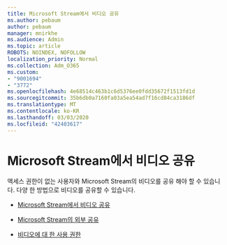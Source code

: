 ```yaml
---
title: Microsoft Stream에서 비디오 공유
ms.author: pebaum
author: pebaum
manager: mnirkhe
ms.audience: Admin
ms.topic: article
ROBOTS: NOINDEX, NOFOLLOW
localization_priority: Normal
ms.collection: Adm_O365
ms.custom:
- "9001694"
- "3772"
ms.openlocfilehash: 4e68514c463b1c6d5376ee0fdd35672f1513fd1d
ms.sourcegitcommit: 35b6db0a7160fa03a5ea54ad7f16cd84ca3186df
ms.translationtype: MT
ms.contentlocale: ko-KR
ms.lasthandoff: 03/03/2020
ms.locfileid: "42403617"
---
```

# <a name="share-your-videos-in-microsoft-stream"></a>Microsoft Stream에서 비디오 공유

액세스 권한이 없는 사용자와 Microsoft Stream의 비디오를 공유 해야 할 수 있습니다. 다양 한 방법으로 비디오를 공유할 수 있습니다. 

- [Microsoft Stream에서 비디오 공유](https://docs.microsoft.com/stream/portal-share-video)

- [Microsoft Stream의 외부 공유](https://docs.microsoft.com/stream/portal-share-video#external-sharing)

- [비디오에 대 한 사용 권한](https://docs.microsoft.com/stream/portal-share-video#permissions-on-your-video)